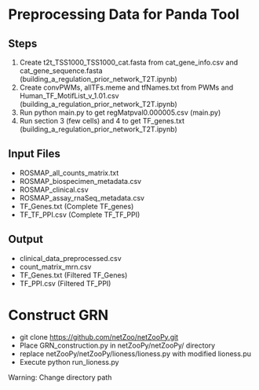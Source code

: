 # Preprocessing Data for Panda Tool

## Steps
1. Create t2t_TSS1000_TSS1000_cat.fasta from cat_gene_info.csv and cat_gene_sequence.fasta (building_a_regulation_prior_network_T2T.ipynb)
2. Create convPWMs, allTFs.meme and tfNames.txt from PWMs and Human_TF_MotifList_v_1.01.csv (building_a_regulation_prior_network_T2T.ipynb)
3. Run python main.py to get regMatpval0.000005.csv (main.py)
4. Run section 3 (few cells) and 4 to get TF_genes.txt (building_a_regulation_prior_network_T2T.ipynb)

## Input Files

- ROSMAP_all_counts_matrix.txt
- ROSMAP_biospecimen_metadata.csv
- ROSMAP_clinical.csv
- ROSMAP_assay_rnaSeq_metadata.csv
- TF_Genes.txt (Complete TF_genes)
- TF_TF_PPI.csv (Complete TF_TF_PPI)


## Output
- clinical_data_preprocessed.csv 
- count_matrix_mrn.csv
- TF_Genes.txt (Filtered TF_Genes)
- TF_PPI.csv (Filtered TF_PPI)



# Construct GRN

- git clone https://github.com/netZoo/netZooPy.git
- Place GRN_construction.py in netZooPy/netZooPy/ directory
- replace netZooPy/netZooPy/lioness/lioness.py with modified lioness.pu
- Execute python run_lioness.py

Warning: Change directory path 

